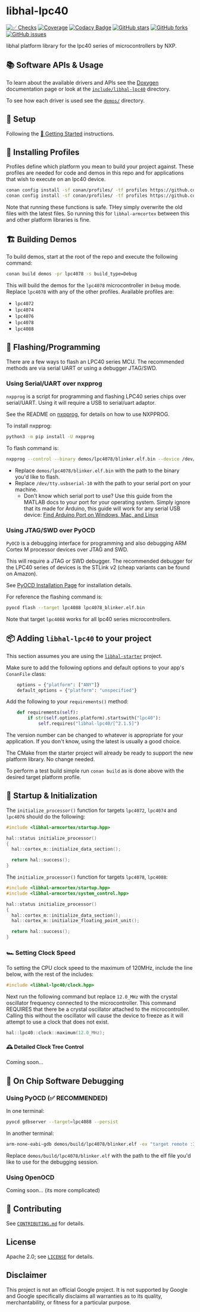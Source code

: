 # libhal-lpc40

[![✅ Checks](https://github.com/libhal/libhal-lpc40/actions/workflows/ci.yml/badge.svg)](https://github.com/libhal/libhal-lpc40/actions/workflows/ci.yml)
[![Coverage](https://libhal.github.io/libhal-lpc40/coverage/coverage.svg)](https://libhal.github.io/libhal-lpc40/coverage/)
[![Codacy Badge](https://app.codacy.com/project/badge/Grade/b084e6d5962d49a9afcb275d62cd6586)](https://www.codacy.com/gh/libhal/libhal-lpc40/dashboard?utm_source=github.com&utm_medium=referral&utm_content=libhal/libhal-lpc40&utm_campaign=Badge_Grade)
[![GitHub stars](https://img.shields.io/github/stars/libhal/libhal-lpc40.svg)](https://github.com/libhal/libhal-lpc40/stargazers)
[![GitHub forks](https://img.shields.io/github/forks/libhal/libhal-lpc40.svg)](https://github.com/libhal/libhal-lpc40/network)
[![GitHub issues](https://img.shields.io/github/issues/libhal/libhal-lpc40.svg)](https://github.com/libhal/libhal-lpc40/issues)

libhal platform library for the lpc40 series of microcontrollers by NXP.

## 📚 Software APIs & Usage

To learn about the available drivers and APIs see the
[Doxygen](https://libhal.github.io/libhal-lpc40/api)
documentation page or look at the
[`include/libhal-lpc40`](https://github.com/libhal/libhal-lpc40/tree/main/include/libhal-lpc40)
directory.

To see how each driver is used see the
[`demos/`](https://github.com/libhal/libhal-lpc40/tree/main/demos) directory.

## 🧰 Setup

Following the
[🚀 Getting Started](https://libhal.github.io/2.1/getting_started/)
instructions.

## 📡 Installing Profiles

Profiles define which platform you mean to build your project against. These
profiles are needed for code and demos in this repo and for applications that
wish to execute on an lpc40 device.

```bash
conan config install -sf conan/profiles/ -tf profiles https://github.com/libhal/libhal-armcortex.git
conan config install -sf conan/profiles/ -tf profiles https://github.com/libhal/libhal-lpc40.git
```

Note that running these functions is safe. THey simply overwrite the old files
with the latest files. So running this for `libhal-armcortex` between this and
other platform libraries is fine.

## 🏗️ Building Demos

To build demos, start at the root of the repo and execute the following command:

```bash
conan build demos -pr lpc4078 -s build_type=Debug
```

This will build the demos for the `lpc4078` microcontroller in `Debug` mode.
Replace `lpc4078` with any of the other profiles. Available profiles are:

- `lpc4072`
- `lpc4074`
- `lpc4076`
- `lpc4078`
- `lpc4088`

## 💾 Flashing/Programming

There are a few ways to flash an LPC40 series MCU. The recommended methods are
via serial UART or using a debugger JTAG/SWD.

### Using Serial/UART over nxpprog

`nxpprog` is a script for programming and flashing LPC40 series chips over
serial/UART. Using it will require a USB to serial/uart adaptor.

See the README on [nxpprog](https://github.com/libhal/nxpprog), for details on
how to use NXPPROG.

To install nxpprog:

```bash
python3 -m pip install -U nxpprog
```

To flash command is:

```bash
nxpprog --control --binary demos/lpc4078/blinker.elf.bin --device /dev/tty.usbserial-10
```

- Replace `demos/lpc4078/blinker.elf.bin` with the path to the binary you'd like
  to flash.
- Replace `/dev/tty.usbserial-10` with the path to your serial port on your
  machine.
  - Don't know which serial port to use? Use this guide from the MATLAB docs
    to your port for your operating system. Simply ignore that its made for
    Arduino, this guide will work for any serial USB device: [Find Arduino Port on
    Windows, Mac, and
    Linux](https://www.mathworks.com/help/supportpkg/arduinoio/ug/find-arduino-port-on-windows-mac-and-linux.html)

### Using JTAG/SWD over PyOCD

`PyOCD` is a debugging interface for programming and also debugging ARM Cortex M
processor devices over JTAG and SWD.

This will require a JTAG or SWD debugger. The recommended debugger for the
LPC40 series of devices is the STLink v2 (cheap variants can be found on
Amazon).

See [PyOCD Installation Page](https://pyocd.io/docs/installing) for installation
details.

For reference the flashing command is:

```bash
pyocd flash --target lpc4088 lpc4078_blinker.elf.bin
```

Note that target `lpc4088` works for all lpc40 series microcontrollers.

## 📦 Adding `libhal-lpc40` to your project

This section assumes you are using the
[`libhal-starter`](https://github.com/libhal/libhal-starter)
project.

Make sure to add the following options and default options to your app's
`ConanFile` class:

```python
    options = {"platform": ["ANY"]}
    default_options = {"platform": "unspecified"}
```

Add the following to your `requirements()` method:

```python
    def requirements(self):
        if str(self.options.platform).startswith("lpc40"):
            self.requires("libhal-lpc40/[^2.1.5]")
```

The version number can be changed to whatever is appropriate for your
application. If you don't know, using the latest is usually a good choice.

The CMake from the starter project will already be ready to support the new
platform library. No change needed.

To perform a test build simple run `conan build` as is done above with the
desired target platform profile.

## 🏁 Startup & Initialization

The `initialize_processor()` function for targets `lpc4072`, `lpc4074` and
`lpc4076` should do the following:

```C++
#include <libhal-armcortex/startup.hpp>

hal::status initialize_processor()
{
  hal::cortex_m::initialize_data_section();

  return hal::success();
}
```

The `initialize_processor()` function for targets `lpc4078`, `lpc4088`:

```C++
#include <libhal-armcortex/startup.hpp>
#include <libhal-armcortex/system_control.hpp>

hal::status initialize_processor()
{
  hal::cortex_m::initialize_data_section();
  hal::cortex_m::initialize_floating_point_unit();

  return hal::success();
}
```

### 🏎️ Setting Clock Speed

To setting the CPU clock speed to the maximum of 120MHz, include the line below,
with the rest of the includes:

```C++
#include <libhal-lpc40/clock.hpp>
```

Next run the following command but replace `12.0_MHz` with the crystal
oscillator frequency connected to the microcontroller. This command REQUIRES
that there be a crystal oscillator attached to the microcontroller. Calling
this without the oscillator will cause the device to freeze as it will attempt
to use a clock that does not exist.

```C++
hal::lpc40::clock::maximum(12.0_MHz);
```

#### 🕰️ Detailed Clock Tree Control

Coming soon...

## 🔎 On Chip Software Debugging

### Using PyOCD (✅ RECOMMENDED)

In one terminal:

```bash
pyocd gdbserver --target=lpc4088 --persist
```

In another terminal:

```bash
arm-none-eabi-gdb demos/build/lpc4078/blinker.elf -ex "target remote :3333"
```

Replace `demos/build/lpc4078/blinker.elf` with the path to the elf file you'd
like to use for the debugging session.

### Using OpenOCD

Coming soon... (its more complicated)

## :busts_in_silhouette: Contributing

See [`CONTRIBUTING.md`](CONTRIBUTING.md) for details.

## License

Apache 2.0; see [`LICENSE`](LICENSE) for details.

## Disclaimer

This project is not an official Google project. It is not supported by
Google and Google specifically disclaims all warranties as to its quality,
merchantability, or fitness for a particular purpose.
